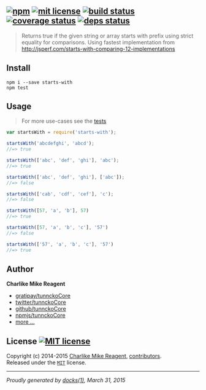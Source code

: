 ## [![npm][npmjs-img]][npmjs-url] [![mit license][license-img]][license-url] [![build status][travis-img]][travis-url] [![coverage status][coveralls-img]][coveralls-url] [![deps status][daviddm-img]][daviddm-url]

> Returns true if the given string or array starts with prefix using strict equality for comparisons. Using fastest implementation from http://jsperf.com/starts-with-comparing-12-implementations

## Install
```
npm i --save starts-with
npm test
```


## Usage
> For more use-cases see the [tests](./test.js)

```js
var startsWith = require('starts-with');

startsWith('abcdefghi', 'abcd');
//=> true

startsWith(['abc', 'def', 'ghi'], 'abc');
//=> true

startsWith(['abc', 'def', 'ghi'], ['abc']);
//=> false

startsWith(['cab', 'cdf', 'cef'], 'c');
//=> false

startsWith([57, 'a', 'b'], 57)
//=> true

startsWith([57, 'a', 'b', 'c'], '57')
//=> false

startsWith(['57', 'a', 'b', 'c'], '57')
//=> true
```


## Author
**Charlike Mike Reagent**
+ [gratipay/tunnckoCore][author-gratipay]
+ [twitter/tunnckoCore][author-twitter]
+ [github/tunnckoCore][author-github]
+ [npmjs/tunnckoCore][author-npmjs]
+ [more ...][contrib-more]


## License [![MIT license][license-img]][license-url]
Copyright (c) 2014-2015 [Charlike Mike Reagent][contrib-more], [contributors][contrib-graf].  
Released under the [`MIT`][license-url] license.


[npmjs-url]: http://npm.im/starts-with
[npmjs-img]: https://img.shields.io/npm/v/starts-with.svg?style=flat&label=starts-with

[coveralls-url]: https://coveralls.io/r/tunnckoCore/starts-with?branch=master
[coveralls-img]: https://img.shields.io/coveralls/tunnckoCore/starts-with.svg?style=flat

[license-url]: https://github.com/tunnckoCore/starts-with/blob/master/license.md
[license-img]: https://img.shields.io/badge/license-MIT-blue.svg?style=flat

[travis-url]: https://travis-ci.org/tunnckoCore/starts-with
[travis-img]: https://img.shields.io/travis/tunnckoCore/starts-with.svg?style=flat

[daviddm-url]: https://david-dm.org/tunnckoCore/starts-with
[daviddm-img]: https://img.shields.io/david/dev/tunnckoCore/starts-with.svg?style=flat

[author-gratipay]: https://gratipay.com/tunnckoCore
[author-twitter]: https://twitter.com/tunnckoCore
[author-github]: https://github.com/tunnckoCore
[author-npmjs]: https://npmjs.org/~tunnckocore

[contrib-more]: http://j.mp/1stW47C
[contrib-graf]: https://github.com/tunnckoCore/starts-with/graphs/contributors

***

_Proudly generated by [docks(1)](https://github.com/tunnckoCore), March 31, 2015_